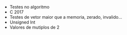 - Testes no algoritmo
- C 2017
- Testes de vetor maior que a memoria, zerado, invalido...
- Unsigned Int
- Valores de mutiplos de 2
